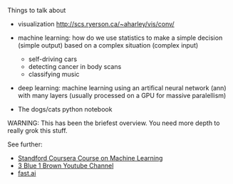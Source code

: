 Things to talk about

- visualization
http://scs.ryerson.ca/~aharley/vis/conv/

- machine learning: how do we use statistics to make a simple decision (simple output) based on a complex situation (complex input)
   - self-driving cars
   - detecting cancer in body scans
   - classifying music

- deep learning: machine learning using an artifical neural network (ann) with many layers (usually processed on a GPU for massive paralellism)

- The dogs/cats python notebook

WARNING: This has been the briefest overview. You need more depth to really grok this stuff.

See further:

- [Standford Coursera Course on Machine Learning](https://www.coursera.org/learn/machine-learning)
- [3 Blue 1 Brown Youtube Channel](https://www.youtube.com/channel/UCYO_jab_esuFRV4b17AJtAw/search?query=deep+learning)
- [fast.ai](https://www.fast.ai/)
